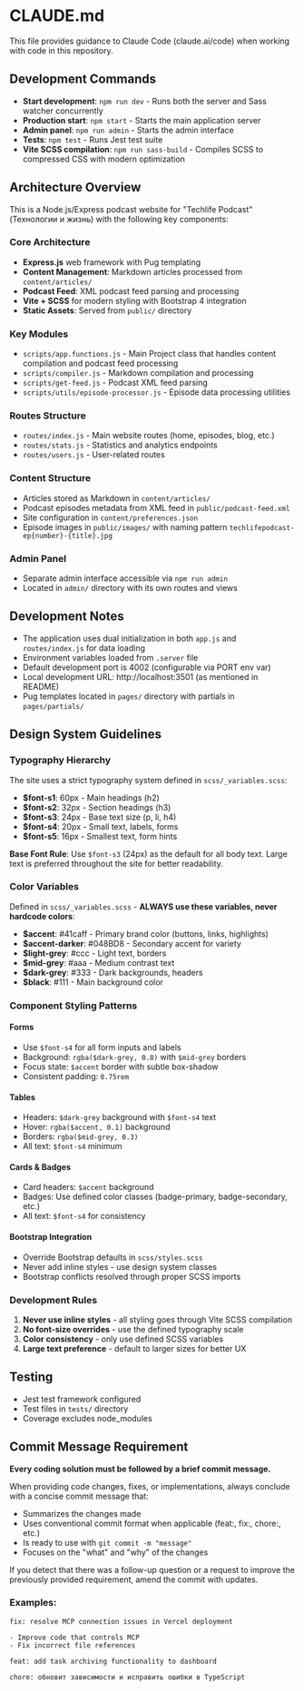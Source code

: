 # CLAUDE.md

This file provides guidance to Claude Code (claude.ai/code) when working with code in this repository.

## Development Commands

- **Start development**: `npm run dev` - Runs both the server and Sass watcher concurrently
- **Production start**: `npm start` - Starts the main application server
- **Admin panel**: `npm run admin` - Starts the admin interface
- **Tests**: `npm test` - Runs Jest test suite
- **Vite SCSS compilation**: `npm run sass-build` - Compiles SCSS to compressed CSS with modern optimization

## Architecture Overview

This is a Node.js/Express podcast website for "Techlife Podcast" (Технологии и жизнь) with the following key components:

### Core Architecture
- **Express.js** web framework with Pug templating
- **Content Management**: Markdown articles processed from `content/articles/`
- **Podcast Feed**: XML podcast feed parsing and processing
- **Vite + SCSS** for modern styling with Bootstrap 4 integration
- **Static Assets**: Served from `public/` directory

### Key Modules
- `scripts/app.functions.js` - Main Project class that handles content compilation and podcast feed processing
- `scripts/compiler.js` - Markdown compilation and processing
- `scripts/get-feed.js` - Podcast XML feed parsing
- `scripts/utils/episode-processor.js` - Episode data processing utilities

### Routes Structure
- `routes/index.js` - Main website routes (home, episodes, blog, etc.)
- `routes/stats.js` - Statistics and analytics endpoints
- `routes/users.js` - User-related routes

### Content Structure
- Articles stored as Markdown in `content/articles/`
- Podcast episodes metadata from XML feed in `public/podcast-feed.xml`
- Site configuration in `content/preferences.json`
- Episode images in `public/images/` with naming pattern `techlifepodcast-ep{number}-{title}.jpg`

### Admin Panel
- Separate admin interface accessible via `npm run admin`
- Located in `admin/` directory with its own routes and views

## Development Notes

- The application uses dual initialization in both `app.js` and `routes/index.js` for data loading
- Environment variables loaded from `.server` file
- Default development port is 4002 (configurable via PORT env var)
- Local development URL: http://localhost:3501 (as mentioned in README)
- Pug templates located in `pages/` directory with partials in `pages/partials/`

## Design System Guidelines

### Typography Hierarchy
The site uses a strict typography system defined in `scss/_variables.scss`:
- **$font-s1**: 60px - Main headings (h2)
- **$font-s2**: 32px - Section headings (h3)
- **$font-s3**: 24px - Base text size (p, li, h4)
- **$font-s4**: 20px - Small text, labels, forms
- **$font-s5**: 16px - Smallest text, form hints

**Base Font Rule**: Use `$font-s3` (24px) as the default for all body text. Large text is preferred throughout the site for better readability.

### Color Variables
Defined in `scss/_variables.scss` - **ALWAYS use these variables, never hardcode colors**:
- **$accent**: #41caff - Primary brand color (buttons, links, highlights)
- **$accent-darker**: #048BD8 - Secondary accent for variety
- **$light-grey**: #ccc - Light text, borders
- **$mid-grey**: #aaa - Medium contrast text
- **$dark-grey**: #333 - Dark backgrounds, headers
- **$black**: #111 - Main background color

### Component Styling Patterns

#### Forms
- Use `$font-s4` for all form inputs and labels
- Background: `rgba($dark-grey, 0.8)` with `$mid-grey` borders
- Focus state: `$accent` border with subtle box-shadow
- Consistent padding: `0.75rem`

#### Tables
- Headers: `$dark-grey` background with `$font-s4` text
- Hover: `rgba($accent, 0.1)` background
- Borders: `rgba($mid-grey, 0.3)`
- All text: `$font-s4` minimum

#### Cards & Badges
- Card headers: `$accent` background
- Badges: Use defined color classes (badge-primary, badge-secondary, etc.)
- All text: `$font-s4` for consistency

#### Bootstrap Integration
- Override Bootstrap defaults in `scss/styles.scss`
- Never add inline styles - use design system classes
- Bootstrap conflicts resolved through proper SCSS imports

### Development Rules
1. **Never use inline styles** - all styling goes through Vite SCSS compilation
2. **No font-size overrides** - use the defined typography scale
3. **Color consistency** - only use defined SCSS variables
4. **Large text preference** - default to larger sizes for better UX

## Testing

- Jest test framework configured
- Test files in `tests/` directory
- Coverage excludes node_modules

## Commit Message Requirement

**Every coding solution must be followed by a brief commit message.**

When providing code changes, fixes, or implementations, always conclude with a concise commit message that:

- Summarizes the changes made
- Uses conventional commit format when applicable (feat:, fix:, chore:, etc.)
- Is ready to use with `git commit -m "message"`
- Focuses on the "what" and "why" of the changes

If you detect that there was a follow-up question or a request to improve the previously provided requirement, amend the commit with updates.

### Examples:

```
fix: resolve MCP connection issues in Vercel deployment

- Improve code that controls MCP
- Fix incorrect file references
```

```
feat: add task archiving functionality to dashboard
```

```
chore: обновит зависимости и исправить ошибки в TypeScript
```
